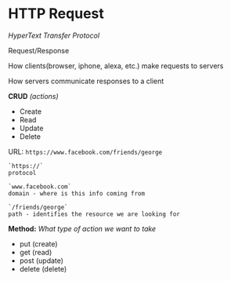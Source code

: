 # HTTP Request

*HyperText Transfer Protocol*

Request/Response

How clients(browser, iphone, alexa, etc.) make requests to servers

How servers communicate responses to a client

**CRUD**
*(actions)*
* Create
* Read
* Update
* Delete

URL: `https://www.facebook.com/friends/george`

	`https://`
	protocol

	`www.facebook.com`
	domain - where is this info coming from

	`/friends/george`
	path - identifies the resource we are looking for

**Method:**
*What type of action we want to take*
* put (create)
* get (read)
* post (update)
* delete (delete)